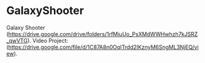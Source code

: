 # GalaxyShooter
Galaxy Shooter (https://drive.google.com/drive/folders/1rfMiuUo_PsXMdWWHwhzh7kJSRZ_qwVTG). 
Video Project: (https://drive.google.com/file/d/1C87A8n0OqITrdd2IKznyM6SngML3NjEQ/view). 
